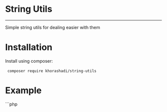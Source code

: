 # String Utils

---

Simple string utils for dealing easier with them

# Installation

Install using composer:

‌```
composer require khorashadi/string-utils
‌```

# Example

‌```php
<?php

require __DIR__.'/vendor/autoload.php';

use \khorashadi\StringUtils\Str;

var_dump(Str::contains('abcd', ['ab', 'x']));
‌```
